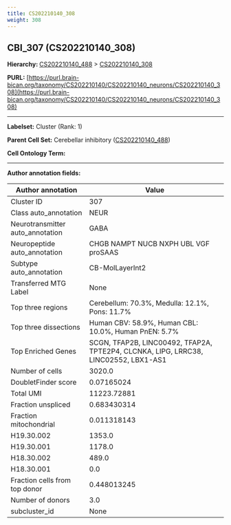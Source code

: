 ```yaml
---
title: CS202210140_308
weight: 308
---
```

## CBI_307 (CS202210140_308)
<b>Hierarchy: </b>
[CS202210140_488](../CS202210140_488) >
[CS202210140_308](../CS202210140_308)

**PURL:** [https://purl.brain-bican.org/taxonomy/CS202210140/CS202210140_neurons/CS202210140_308](https://purl.brain-bican.org/taxonomy/CS202210140/CS202210140_neurons/CS202210140_308)

---


**Labelset:** Cluster (Rank: 1)

**Parent Cell Set:** Cerebellar inhibitory ([CS202210140_488](../CS202210140_488))



**Cell Ontology Term:** 

[MARKER GENES.]: #


---

[TRANSFERRED ANNOTATIONS.]: #


[AUTHOR ANNOTATION FIELDS.]: #


**Author annotation fields:**

| Author annotation | Value |
|-------------------|-------|
|Cluster ID|307|
|Class auto_annotation|NEUR|
|Neurotransmitter auto_annotation|GABA|
|Neuropeptide auto_annotation|CHGB NAMPT NUCB NXPH UBL VGF proSAAS|
|Subtype auto_annotation|CB-MolLayerInt2|
|Transferred MTG Label|None|
|Top three regions|Cerebellum: 70.3%, Medulla: 12.1%, Pons: 11.7%|
|Top three dissections|Human CBV: 58.9%, Human CBL: 10.0%, Human PnEN: 5.7%|
|Top Enriched Genes|SCGN, TFAP2B, LINC00492, TFAP2A, TPTE2P4, CLCNKA, LIPG, LRRC38, LINC02552, LBX1-AS1|
|Number of cells|3020.0|
|DoubletFinder score|0.07165024|
|Total UMI|11223.72881|
|Fraction unspliced|0.683430314|
|Fraction mitochondrial|0.011318143|
|H19.30.002|1353.0|
|H19.30.001|1178.0|
|H18.30.002|489.0|
|H18.30.001|0.0|
|Fraction cells from top donor|0.448013245|
|Number of donors|3.0|
|subcluster_id|None|

